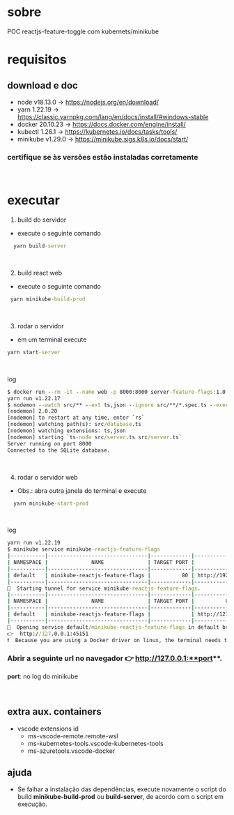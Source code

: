# sobre

POC reactjs-feature-toggle com kubernets/minikube

# requisitos

## download e doc
* node v18.13.0 -> https://nodejs.org/en/download/
* yarn 1.22.19 -> https://classic.yarnpkg.com/lang/en/docs/install/#windows-stable
* docker 20.10.23 -> https://docs.docker.com/engine/install/
* kubectl 1.26.1 -> https://kubernetes.io/docs/tasks/tools/
* minikube v1.29.0 -> https://minikube.sigs.k8s.io/docs/start/

### certifique se às versões estão instaladas corretamente

</br> 

# executar

1. build do servidor
  - execute o seguinte comando
```cmd
  yarn build-server
```
</br>

2. build react web
 - execute o seguinte comando
 ```cmd
  yarn minikube-build-prod
 ```
</br>

 3. rodar o servidor
  - em um terminal execute
  ```cmd
  yarn start-server
  ```
</br>

log

```cmd
$ docker run --rm -it --name web -p 8000:8000 server-feature-flags:1.0.0
yarn run v1.22.17
$ nodemon --watch src/** --ext ts,json --ignore src/**/*.spec.ts --exec ts-node src/server.ts
[nodemon] 2.0.20
[nodemon] to restart at any time, enter `rs`
[nodemon] watching path(s): src/database.ts
[nodemon] watching extensions: ts,json
[nodemon] starting `ts-node src/server.ts src/server.ts`
Server running on port 8000
Connected to the SQLite database.
```
</br>


4. rodar o servidor web
- Obs.: abra outra janela do terminal e execute
```cmd
  yarn minikube-start-prod
```
</br>

log

```cmd
yarn run v1.22.19
$ minikube service minikube-reactjs-feature-flags
|-----------|--------------------------------|-------------|---------------------------|
| NAMESPACE |              NAME              | TARGET PORT |            URL            |
|-----------|--------------------------------|-------------|---------------------------|
| default   | minikube-reactjs-feature-flags |          80 | http://192.168.49.2:31000 |
|-----------|--------------------------------|-------------|---------------------------|
🏃  Starting tunnel for service minikube-reactjs-feature-flags.
|-----------|--------------------------------|-------------|------------------------|
| NAMESPACE |              NAME              | TARGET PORT |          URL           |
|-----------|--------------------------------|-------------|------------------------|
| default   | minikube-reactjs-feature-flags |             | http://127.0.0.1:45151 |
|-----------|--------------------------------|-------------|------------------------|
🎉  Opening service default/minikube-reactjs-feature-flags in default browser...
👉  http://127.0.0.1:45151
❗  Because you are using a Docker driver on linux, the terminal needs to be open to run it.
```
### Abrir a seguinte url no navegador 👉  http://127.0.0.1:**port**.
**port**: no log do minikube

</br>

## extra aux. containers
 - vscode extensions id
   * ms-vscode-remote.remote-wsl
   * ms-kubernetes-tools.vscode-kubernetes-tools
   * ms-azuretools.vscode-docker

## ajuda
  -  Se falhar a instalação das dependências, execute novamente o script do build **minikube-build-prod** ou **build-server**, de acordo com o script em execução.